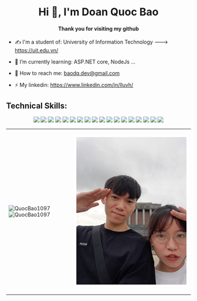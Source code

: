 <!--
**QuocBao1097/QuocBao1097** is a ✨ _special_ ✨ repository because its `README.md` (this file) appears on your GitHub profile.

Here are some ideas to get you started:

- 🔭 I’m currently working on ...asas
- 🌱 I’m currently learning ...
- 👯 I’m looking to collaborate on ...
- 🤔 I’m looking for help with ...
- 💬 Ask me about ...
- 📫 How to reach me: ...
- 😄 Pronouns: ...
- ⚡ Fun fact: ...
-->


<h1 align="center">Hi 👋, I'm Doan Quoc Bao</h1>
<h4 align="center">Thank you for visiting my github</h4>


- ✍ I'm a student of: University of Information Technology ---> https://uit.edu.vn/

- 🌱 I’m currently learning: ASP.NET core, NodeJs ...
- 💬 How to reach me: <a href="mailto:baodq.dev@gmai.com" alt="Email">baodq.dev@gmail.com</a>
- ⚡ My linkedin: <a href="https://www.linkedin.com/in/lluvh/" target="_blank">https://www.linkedin.com/in/lluvh/</a>
## Technical Skills:
<p align="center">
 <img src="https://img.icons8.com/color/48/000000/c-plus-plus-logo.png"/>
 <img src="https://img.icons8.com/officel/48/null/react.png"/>
 <img src="https://img.icons8.com/color/48/null/bootstrap.png"/>
 <img src="https://img.icons8.com/plasticine/48/null/tailwind_css.png"/>
 <img src="https://img.icons8.com/color/48/null/wordpress.png"/>
 <img src="https://img.icons8.com/color/48/000000/html-5--v1.png"/>
 <img src="https://img.icons8.com/color/48/000000/css3.png"/>
 <img src="https://img.icons8.com/color/48/000000/sass.png"/>
 <img src="https://img.icons8.com/color/48/000000/javascript--v1.png"/>
 <img src="https://img.icons8.com/color/48/000000/microsoft-sql-server.png"/>
 <img src="https://img.icons8.com/fluency/48/000000/node-js.png"/>
 <img src="https://img.icons8.com/color/48/000000/adobe-photoshop--v1.png"/>
 <img src="https://img.icons8.com/color/48/000000/adobe-premiere-pro--v1.png"/>
 <img src="https://img.icons8.com/color/48/000000/figma--v1.png"/>
 <img src="https://img.icons8.com/color/48/000000/xamarin.png"/>
 <img src="https://img.icons8.com/color/48/000000/java-coffee-cup-logo--v1.png"/>
 <img src="https://img.icons8.com/color/48/000000/c-sharp-logo-2.png"/>
 <img src="https://img.icons8.com/color/48/null/mongodb.png"/>
</p>

<table style="width:100%;">
  <tr>
    <td>
      <img src="https://github-readme-stats.vercel.app/api/top-langs/?username=QuocBao1097&bg_color=FFFFFF00&text_color=179fa3&layout=compact&hide=CSS&langs_count=10&custom_title=Most%20Used%20Languages" alt="QuocBao1097" width="100%"/>
      <img src="https://github-readme-stats.vercel.app/api?username=QuocBao1097&bg_color=FFFFFF00&text_color=179fa3&show_icons=true&count_private=true&include_all_commits=true&custom_title=Hoạt%20động%20trên%20Github" alt="QuocBao1097" width="100%"/>
    </td>
    <td>
      <p align="center"> 
        <img src="images/README_img.png" alt="dev" width="100%"/>
      </p>
    </td>
  </tr>
</table>
